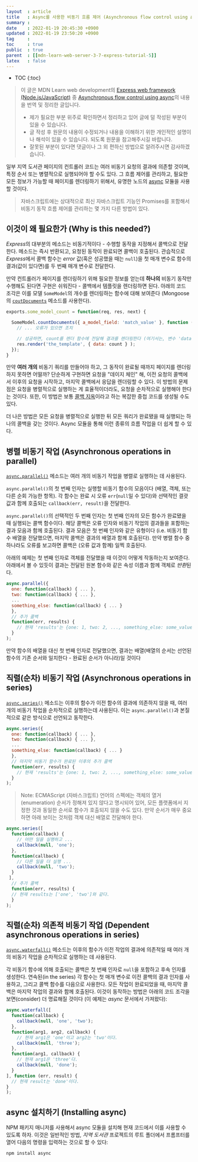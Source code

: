 ```yaml
---
layout  : article
title   : Async를 사용한 비동기 흐름 제어 (Asynchronous flow control using async)
summary : 
date    : 2022-01-19 20:45:30 +0900
updated : 2022-01-19 23:50:20 +0900
tag     : 
toc     : true
public  : true
parent  : [[mdn-learn-web-server-3-7-express-tutorial-5]]
latex   : false
---
```

* TOC
{:toc}

> 이 글은 MDN Learn web development의 [Express web framework (Node.js/JavaScript)](https://developer.mozilla.org/en-US/docs/Learn/Server-side/Express_Nodejs) 중 [Asynchronous flow control using async](https://developer.mozilla.org/en-US/docs/Learn/Server-side/Express_Nodejs/Displaying_data/flow_control_using_async)의 내용을 번역 및 정리한 글입니다.
>
> * 제가 필요한 부분 위주로 확인하면서 정리하고 있어 글에 덜 작성된 부분이 있을 수 있습니다.
> * 글 작성 후 원문의 내용이 수정되거나 내용을 이해하기 위한 개인적인 설명이나 해석이 있을 수 있습니다. 되도록 원문을 참고해주시길 바랍니다.
> * 잘못된 부분이 있다면 댓글이나 그 외 편하신 방법으로 알려주시면 감사하겠습니다.

일부 지역 도서관 페이지의 컨트롤러 코드는 여러 비동기 요청의 결과에 의존할 것이며, 특정 순서 또는 병렬적으로 실행되어야 할 수도 있다. 그 흐름 제어를 관리하고, 필요한 모든 정보가 가능할 때 페이지를 렌더링하기 위해서, 유명한 노드의 [async](https://www.npmjs.com/package/async) 모듈을 사용할 것이다.

> 자바스크립트에는 상대적으로 최신 자바스크립트 기능인 Promises를 포함해서 비동기 동작 흐름 제어를 관리하는 몇 가지 다른 방법이 있다.

## 이것이 왜 필요한가 (Why is this needed?)

*Express*의 대부분의 메소드는 비동기적이다 - 수행할 동작을 지정해서 콜백으로 전달한다. 메소드는 즉시 반환되고, 요청된 동작이 완료되면 콜백이 호출된다. 관습적으로 *Express*에서 콜백 함수는 *error* 값(혹은 성공했을 때는 `null`)을 첫 매개 변수로 함수의 결과(값이 있다면)를 두 번째 매개 변수로 전달한다.

만약 컨트롤러가 페이지를 렌더링하기 위해 필요한 정보를 얻는데 **하나의** 비동기 동작만 수행해도 된다면 구현은 쉬워진다 - 콜백에서 템플릿을 렌더링하면 된다. 아래의 코드 조각은 이를 모델 `SomeModel`의 개수를 렌더링하는 함수에 대해 보여준다 (Mongoose의 [`coutDocuments`](https://mongoosejs.com/docs/api.html#model_Model.countDocuments) 메소드를 사용한다).

```js
exports.some_model_count = function(req, res, next) {

  SomeModel.countDocuments({ a_model_field: 'match_value' }, function (err, count) {
    // ... 오류가 있으면 조치

    // 성공하면, count를 렌더 함수에 전달해 결과를 렌더링한다 (여기서는, 변수 'data'로 전달).
    res.render('the_template', { data: count } );
  });
}
```

만약 **여러 개의** 비동기 쿼리를 만들어야 하고, 그 동작이 완료될 때까지 페이지를 렌더링하지 못하면 어떨까? 단순하게 구현하면 요청을 "데이지 체인" 해, 이전 요청의 콜백에서 이후의 요청을 시작하고, 마지막 콜백에서 응답을 렌더링할 수 있다. 이 방법의 문제점은 요청을 병렬적으로 실행하는 게 효율적이더라도, 요청을 순차적으로 실행해야 한다는 것이다. 또한, 이 방법은 보통 [콜백 지옥](http://callbackhell.com)이라고 하는 복잡한 중첩 코드를 생성될 수도 있다.

더 나은 방법은 모든 요청을 병렬적으로 실행한 뒤 모든 쿼리가 완료됐을 때 실행되는 하나의 콜백을 갖는 것이다. Async 모듈을 통해 이런 종류의 흐름 작업을 더 쉽게 할 수 있다.

## 병렬 비동기 작업 (Asynchronous operations in parallel)

[`async.parallel()`](https://caolan.github.io/async/v3/docs.html#parallel) 메소드는 여러 개의 비동기 작업을 병렬로 실행하는 데 사용된다.

`async.parallel()`의 첫 번째 인자는 실행할 비동기 함수의 모음이다 (배열, 객체, 또는 다른 순회 가능한 항목). 각 함수는 완료 시 오류 `err`(`null`일 수 있다)와 선택적인 결괏값과 함께 호출되는 `callback(err, result)`을 전달한다.

`async.parallel()`의 선택적인 두 번째 인자는 첫 번째 인자의 모든 함수가 완료됐을 때 실행되는 콜백 함수이다. 해당 콜백은 오류 인자와 비동기 작업의 결과들을 포함하는 결과 모음과 함께 호출된다. 결과 모음은 첫 번째 인자와 같은 유형이다 (i.e. 비동기 함수 배열을 전달했으면, 마지막 콜백은 결과의 배열과 함께 호출된다). 만약 병렬 함수 중 하나라도 오류를 보고하면 콜백은 (오류 값과 함께) 일찍 호출된다.

아래의 예제는 첫 번째 인자로 객체를 전달했을 때 이것이 어떻게 작동하는지 보여준다. 아래에서 볼 수 있듯이 결과는 전달된 원본 함수와 같은 속성 이름과 함께 객체로 *반환*된다.

```js
async.parallel({
  one: function(callback) { ... },
  two: function(callback) { ... },
  ...
  something_else: function(callback) { ... }
  },
  // 추가 콜백
  function(err, results) {
    // 현재 'results'는 {one: 1, two: 2, ..., something_else: some_value} 와 같다.
  }
);
```

만약 함수의 배열을 대신 첫 번째 인자로 전달했으면, 결과는 배열(배열의 순서는 선언된 함수의 기존 순서와 일치한다 - 완료된 순서가 아니라)일 것이다

## 직렬(순차) 비동기 작업 (Asynchronous operations in series)

[`async.series()`](https://caolan.github.io/async/v3/docs.html#series) 메소드는 이후의 함수가 이전 함수의 결과에 의존하지 않을 때, 여러 개의 비동기 작업을 순차적으로 실행하는데 사용된다. 이는 `async.parallel()`과 본질적으로 같은 방식으로 선언되고 동작한다.

```js
async.series({
  one: function(callback) { ... },
  two: function(callback) { ... },
  ...
  something_else: function(callback) { ... }
  },
  // 마지막 비동기 함수가 완료된 이후의 추가 콜백
  function(err, results) {
    // 현재 'results'는 {one: 1, two: 2, ..., something_else: some_value} 와 같다.
  }
);
```

> Note: ECMAScript (자바스크립트) 언어의 스펙에는 객체의 열거(enumeration) 순서가 정해져 있지 않다고 명시되어 있어, 모든 플랫폼에서 지정한 것과 동일한 순서로 함수가 호출되지 않을 수도 있다. 만약 순서가 매우 중요하면 아래 보이는 것처럼 객체 대신 배열로 전달해야 한다.

```js
async.series([
  function(callback) {
    // 어떤 일을 실행하고 ...
    callback(null, 'one');
  },
  function(callback) {
    // 다른 일을 더 실행 ...
    callback(null, 'two');
  }
 ],
  // 추가 콜백
  function(err, results) {
  // 현재 results는 ['one', 'two']와 같다.
  }
);
```

## 직렬(순차) 의존적 비동기 작업 (Dependent asynchronous operations in series)

[`async.waterfall()`](https://caolan.github.io/async/v3/docs.html#waterfall) 메소드는 이후의 함수가 이전 작업의 결과에 의존적일 때 여러 개의 비동기 작업을 순차적으로 실행하는 데 사용된다.

각 비동기 함수에 의해 호출되는 콜백은 첫 번째 인자로 `null`을 포함하고 후속 인자를 생성한다. 연속된(in the series) 각 함수는 첫 매개 변수로 이전 콜백의 결과 인자를 사용하고, 그리고 콜백 함수를 다음으로 사용한다. 모든 작업이 완료되었을 때, 마지막 콜백은 마지막 작업의 결과와 함께 호출된다. 이것이 동작하는 방법은 아래의 코드 조각을 보면(consider) 더 명료해질 것이다 (이 예제는 *async* 문서에서 가져왔다):

```js
async.waterfall([
  function(callback) {
    callback(null, 'one', 'two');
  },
  function(arg1, arg2, callback) {
    // 현재 arg1은 'one'이고 arg2는 'two'이다.
    callback(null, 'three');
  },
  function(arg1, callback) {
    // 현재 arg1은 'three'다.
    callback(null, 'done');
  }
], function (err, result) {
  // 현재 result는 'done'이다.
}
);
```

## async 설치하기 (Installing async)

NPM 패키지 매니저를 사용해서 async 모듈을 설치해 현재 코드에서 이를 사용할 수 있도록 하자. 이것은 일반적인 방법, *지역 도서관* 프로젝트의 루트 폴더에서 프롬프터를 열어 다음의 명령을 입력하는 것으로 할 수 있다:

```
npm install async
```
